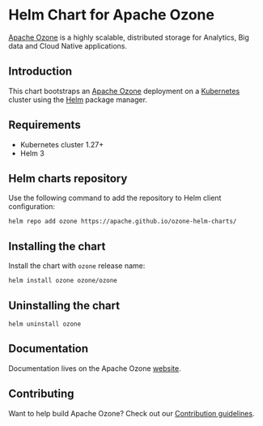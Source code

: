 <!--
  Licensed to the Apache Software Foundation (ASF) under one
  or more contributor license agreements.  See the NOTICE file
  distributed with this work for additional information
  regarding copyright ownership.  The ASF licenses this file
  to you under the Apache License, Version 2.0 (the
  "License"); you may not use this file except in compliance
  with the License.  You may obtain a copy of the License at

      http://www.apache.org/licenses/LICENSE-2.0

  Unless required by applicable law or agreed to in writing, software
  distributed under the License is distributed on an "AS IS" BASIS,
  WITHOUT WARRANTIES OR CONDITIONS OF ANY KIND, either express or implied.
  See the License for the specific language governing permissions and
  limitations under the License.
-->

# Helm Chart for Apache Ozone

[Apache Ozone](https://ozone.apache.org) is a highly scalable, distributed storage for Analytics, Big data and Cloud Native applications.


## Introduction

This chart bootstraps an [Apache Ozone](https://ozone.apache.org) deployment on a [Kubernetes](http://kubernetes.io) cluster using the [Helm](https://helm.sh) package manager.

## Requirements

- Kubernetes cluster 1.27+
- Helm 3

## Helm charts repository
Use the following command to add the repository to Helm client configuration:
```shell
helm repo add ozone https://apache.github.io/ozone-helm-charts/
```

## Installing the chart
Install the chart with `ozone` release name:
```shell
helm install ozone ozone/ozone
```

## Uninstalling the chart
```shell
helm uninstall ozone
```

## Documentation

Documentation lives on the Apache Ozone [website](https://ozone.apache.org/docs/).

## Contributing

Want to help build Apache Ozone? Check out our [Contribution guidelines](https://github.com/apache/ozone/blob/master/CONTRIBUTING.md).
